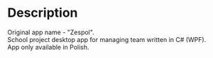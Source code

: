 # Description

Original app name - "Zespol".\
School project desktop app for managing team written in C# (WPF).\
App only available in Polish.
